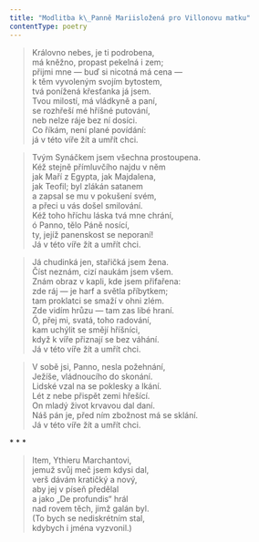 ```yaml
---
title: "Modlitba k\_Panně Mariisložená pro Villonovu matku"
contentType: poetry
---
```


<section>

> Královno nebes, je ti podrobena,  
> má kněžno, propast pekelná i zem;  
> přijmi mne — buď si nicotná má cena —  
> k těm vyvoleným svojím bytostem,  
> tvá ponížená křesťanka já jsem.  
> Tvou milostí, má vládkyně a paní,  
> se rozhřeší mé hříšné putování,  
> neb nelze ráje bez ní dosíci.  
> Co říkám, není plané povídání:  
> já v této víře žít a umřít chci.

> Tvým Synáčkem jsem všechna prostoupena.  
> Kéž stejně přímluvčího najdu v něm  
> jak Maří z Egypta, jak Majdalena,  
> jak Teofil; byl zlákán satanem  
> a zapsal se mu v pokušení svém,  
> a přeci u vás došel smilování.  
> Kéž toho hříchu láska tvá mne chrání,  
> ó Panno, tělo Páně nosící,  
> ty, jejíž panenskost se neporaní!  
> Já v této víře žít a umřít chci.

> Já chudinká jen, stařičká jsem žena.  
> Číst neznám, cizí naukám jsem všem.  
> Znám obraz v kapli, kde jsem přifařena:  
> zde ráj — je harf a světla příbytkem;  
> tam proklatci se smaží v ohni zlém.  
> Zde vidím hrůzu — tam zas libé hraní.  
> Ó, přej mi, svatá, toho radování,  
> kam uchýlit se smějí hříšníci,  
> když k víře přiznají se bez váhání.  
> Já v této víře žít a umřít chci.

> V sobě jsi, Panno, nesla požehnání,  
> Ježíše, vládnoucího do skonání.  
> Lidské vzal na se poklesky a lkání.  
> Lét z nebe přispět zemi hřešící.  
> On mladý život krvavou dal daní.  
> Náš pán je, před ním zbožnost má se sklání.  
> Já v této víře žít a umřít chci.

</section>



<section>

\* \* \*

> Item, Ythieru Marchantovi,  
> jemuž svůj meč jsem kdysi dal,  
> verš dávám kratičký a nový,  
> aby jej v píseň předělal  
> a jako „De profundis“ hrál  
> nad rovem těch, jimž galán byl.  
> (To bych se nediskrétním stal,  
> kdybych i jména vyzvonil.)

</section>